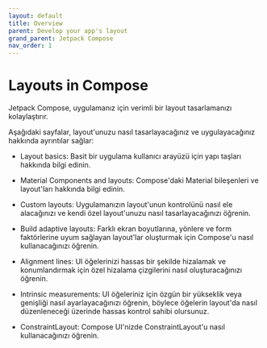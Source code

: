 ```yaml
---
layout: default
title: Overview
parent: Develop your app's layout
grand_parent: Jetpack Compose
nav_order: 1
---
```

# Layouts in Compose
Jetpack Compose, uygulamanız için verimli bir layout tasarlamanızı kolaylaştırır.

Aşağıdaki sayfalar, layout'unuzu nasıl tasarlayacağınız ve uygulayacağınız hakkında ayrıntılar sağlar:

- Layout basics: Basit bir uygulama kullanıcı arayüzü için yapı taşları hakkında bilgi edinin.

- Material Components and layouts: Compose'daki Material bileşenleri ve layout'ları hakkında bilgi edinin.

- Custom layouts: Uygulamanızın layout'unun kontrolünü nasıl ele alacağınızı ve kendi özel layout'unuzu nasıl tasarlayacağınızı öğrenin.

- Build adaptive layouts: Farklı ekran boyutlarına, yönlere ve form faktörlerine uyum sağlayan layout'lar oluşturmak için Compose'u nasıl kullanacağınızı öğrenin.

- Alignment lines: UI öğelerinizi hassas bir şekilde hizalamak ve konumlandırmak için özel hizalama çizgilerini nasıl oluşturacağınızı öğrenin.

- Intrinsic measurements: UI öğeleriniz için özgün bir yükseklik veya genişliği nasıl ayarlayacağınızı öğrenin, böylece öğelerin layout'da nasıl düzenleneceği üzerinde hassas kontrol sahibi olursunuz.

- ConstraintLayout: Compose UI'nizde ConstraintLayout'u nasıl kullanacağınızı öğrenin.